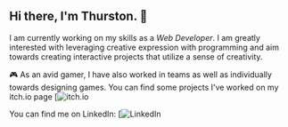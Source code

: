 ## Hi there, I'm Thurston. 👋


I am currently working on my skills as a *Web Developer*. I am greatly interested with leveraging creative expression with programming and aim towards creating interactive projects that utilize a sense of creativity.

🎮 As an avid gamer, I have also worked in teams as well as individually towards designing games. You can find some projects I've worked on my itch.io page [![itch.io](https://thurstontran.itch.io)

You can find me on LinkedIn: [![LinkedIn](https://www.linkedin.com/in/thurstontran/)
<!--
**thurstontran/thurstontran** is a ✨ _special_ ✨ repository because its `README.md` (this file) appears on your GitHub profile.

Here are some ideas to get you started:

- 🔭 I’m currently working on ...
- 🌱 I’m currently learning ...
- 👯 I’m looking to collaborate on ...
- 🤔 I’m looking for help with ...
- 💬 Ask me about ...
- 📫 How to reach me: ...
- 😄 Pronouns: ...
- ⚡ Fun fact: ...
-->
